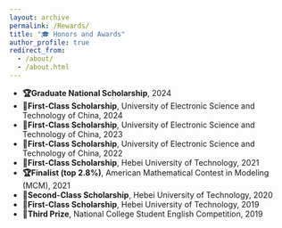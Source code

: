 ```yaml
---
layout: archive
permalink: /Rewards/
title: "🎓 Honors and Awards"
author_profile: true
redirect_from: 
  - /about/
  - /about.html
---
```



- **🏆Graduate National Scholarship**, 2024  
- **🥇First-Class Scholarship**, University of Electronic Science and Technology of China, 2024  
- **🥇First-Class Scholarship**, University of Electronic Science and Technology of China, 2023  
- **🥇First-Class Scholarship**, University of Electronic Science and Technology of China, 2022  
- **🥇First-Class Scholarship**, Hebei University of Technology, 2021  
- **🏆Finalist (top 2.8%)**, American Mathematical Contest in Modeling (MCM), 2021  
- **🥈Second-Class Scholarship**, Hebei University of Technology, 2020  
- **🥇First-Class Scholarship**, Hebei University of Technology, 2019  
- **🥉Third Prize**, National College Student English Competition, 2019  
